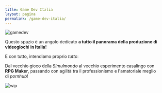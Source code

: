 ```yaml
---
title: Game Dev Italia
layout: pagina
permalink: /game-dev-italia/
---
```


![gamedev](https://media.giphy.com/media/ZUzPMhdAKrndS/giphy.gif)

Questo spazio è un angolo dedicato **a tutto il panorama della produzione di videogiochi in Italia!**

E con tutto, intendiamo proprio _tutto_:

Dal vecchio gioco della _Simulmondo_ al vecchio esperimento casalingo con **RPG Maker**, passando con agilità tra il professionismo e l'amatoriale meglio di _pornhub_!

![wip](http://www.thegorgonlab.com/assets/bundles/images/under-construction.gif)
